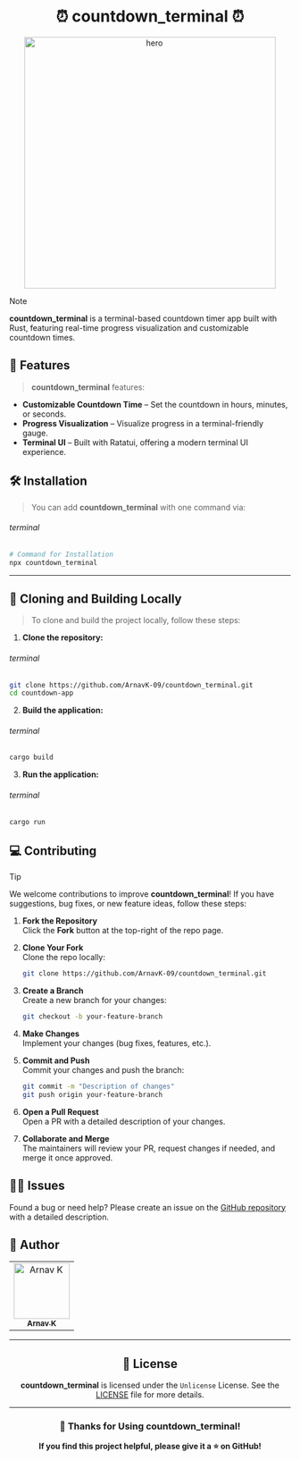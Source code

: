<h1 align="center">⏰ countdown_terminal ⏰</h1>

<p align="center">
    <img alt="hero" width="450" src="https://emoji-route.deno.dev/gif/⏰" />
</p>

> [!NOTE] 
>
> **countdown_terminal** is a terminal-based countdown timer app built with Rust, featuring real-time progress visualization and customizable countdown times.

## 🌟 Features

> **countdown_terminal** features:

- **Customizable Countdown Time** – Set the countdown in hours, minutes, or seconds.
- **Progress Visualization** – Visualize progress in a terminal-friendly gauge.
- **Terminal UI** – Built with Ratatui, offering a modern terminal UI experience.

## 🛠 Installation

> You can add **countdown_terminal** with one command via:

###### terminal

```bash
# Command for Installation
npx countdown_terminal
```

---

## 🐍 Cloning and Building Locally

> To clone and build the project locally, follow these steps:

1. **Clone the repository:**

###### terminal

```bash
git clone https://github.com/ArnavK-09/countdown_terminal.git
cd countdown-app
```

2. **Build the application:**

###### terminal

```bash
cargo build
```

3. **Run the application:**

###### terminal

```bash
cargo run
```

## 💻 Contributing

> [!TIP]  
> We welcome contributions to improve **countdown_terminal**! If you have suggestions, bug fixes, or new feature ideas, follow these steps:

1. **Fork the Repository**  
   Click the **Fork** button at the top-right of the repo page.

2. **Clone Your Fork**  
   Clone the repo locally:

   ```bash
   git clone https://github.com/ArnavK-09/countdown_terminal.git
   ```

3. **Create a Branch**  
   Create a new branch for your changes:

   ```bash
   git checkout -b your-feature-branch
   ```

4. **Make Changes**  
   Implement your changes (bug fixes, features, etc.).

5. **Commit and Push**  
   Commit your changes and push the branch:

   ```bash
   git commit -m "Description of changes"
   git push origin your-feature-branch
   ```

6. **Open a Pull Request**  
   Open a PR with a detailed description of your changes.

7. **Collaborate and Merge**  
   The maintainers will review your PR, request changes if needed, and merge it once approved.

## 🙋‍♂️ Issues

Found a bug or need help? Please create an issue on the [GitHub repository](https://github.com/ArnavK-09/countdown_terminal/issues) with a detailed description.

## 👤 Author

<table>
  <tbody>
    <tr>
        <td align="center" valign="top" width="100%"><a href="https://github.com/ArnavK-09"><img src="https://github.com/ArnavK-09.png?s=100" width="100px;" alt="Arnav K"/><br /><sub><b>Arnav K</b></sub></a></td>
    </tr>
  </tbody>
</table>

---

<h2 align="center">📄 License</h2>

<p align="center">
<strong>countdown_terminal</strong> is licensed under the <code>Unlicense</code> License. See the <a href="https://github.com/ArnavK-09/countdown_terminal/blob/main/LICENSE">LICENSE</a> file for more details.
</p>

---

<h3 align="center">💖 Thanks for Using countdown_terminal!</h3>

<p align="center">
    <strong>If you find this project helpful, please give it a ⭐ on GitHub!</strong>
</p>
